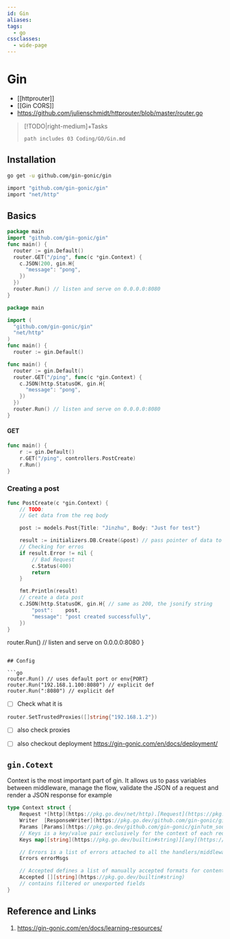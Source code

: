 ```yaml
---
id: Gin
aliases: 
tags:
  - go
cssclasses:
  - wide-page
---
```


# Gin

- [[httprouter]]
- [[Gin CORS]]
- https://github.com/julienschmidt/httprouter/blob/master/router.go

>[!TODO|right-medium]+Tasks 
> ```tasks
> path includes 03 Coding/GO/Gin.md
> ````

## Installation

```bash
go get -u github.com/gin-gonic/gin
```

```bash
import "github.com/gin-gonic/gin"
import "net/http"
```

## Basics  
```go
package main
import "github.com/gin-gonic/gin"
func main() {
  router := gin.Default()
  router.GET("/ping", func(c *gin.Context) {
    c.JSON(200, gin.H{
      "message": "pong",
    })
  })
  router.Run() // listen and serve on 0.0.0.0:8080
}
```



```go
package main

import (
  "github.com/gin-gonic/gin"
  "net/http"
)
func main() {
  router := gin.Default()

func main() {
  router := gin.Default()
  router.GET("/ping", func(c *gin.Context) {
    c.JSON(http.StatusOK, gin.H{
      "message": "pong",
    })
  })
  router.Run() // listen and serve on 0.0.0.0:8080
}
```

#### GET

```go
func main() {
	r := gin.Default()
	r.GET("/ping", controllers.PostCreate)
	r.Run()
}
```

### Creating a post

```go
func PostCreate(c *gin.Context) {
	// TODO:
	// Get data from the req body

	post := models.Post{Title: "Jinzhu", Body: "Just for test"}

	result := initializers.DB.Create(&post) // pass pointer of data to Create
	// Checking for erros
	if result.Error != nil {
		// Bad Request
		c.Status(400)
		return
	}

	fmt.Println(result)
	// create a data post
	c.JSON(http.StatusOK, gin.H{ // same as 200, the jsonify string
		"post":    post,
		"message": "post created successfully",
	})
}
```

router.Run() // listen and serve on 0.0.0.0:8080
}

````

## Config

```go
router.Run() // uses default port or env{PORT}
router.Run("192.168.1.100:8080") // explicit def
router.Run(":8080") // explicit def
````

- [ ] Check what it is

```go
router.SetTrustedProxies([]string{"192.168.1.2"})
```

- [ ] also check proxies
- [ ] also checkout deployment https://gin-gonic.com/en/docs/deployment/




## `gin.Cotext`
Context is the most important part of gin. It allows us to pass variables between middleware, manage the flow, validate the JSON of a request and render a JSON response for example


```go
type Context struct {
	Request *[http](https://pkg.go.dev/net/http).[Request](https://pkg.go.dev/net/http#Request)
	Writer  [ResponseWriter](https://pkg.go.dev/github.com/gin-gonic/gin?utm_source=godoc#ResponseWriter)
	Params [Params](https://pkg.go.dev/github.com/gin-gonic/gin?utm_source=godoc#Params)
	// Keys is a key/value pair exclusively for the context of each request.
	Keys map[[string](https://pkg.go.dev/builtin#string)][any](https://pkg.go.dev/builtin#any)

	// Errors is a list of errors attached to all the handlers/middlewares who used this context.
	Errors errorMsgs

	// Accepted defines a list of manually accepted formats for content negotiation.
	Accepted [][string](https://pkg.go.dev/builtin#string)
	// contains filtered or unexported fields
}
```
## Reference and Links

1. https://gin-gonic.com/en/docs/learning-resources/
